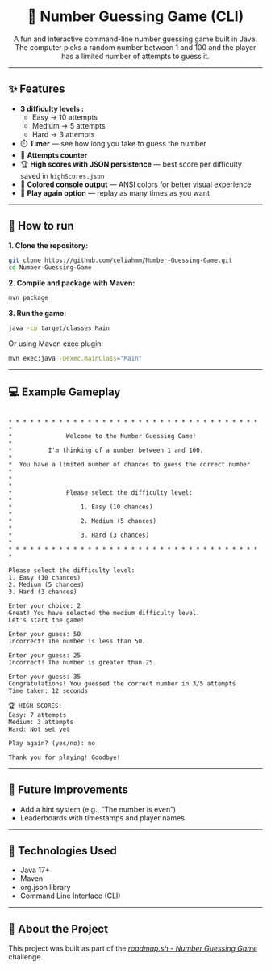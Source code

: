 <div align="center">

# 🎯 Number Guessing Game (CLI)


A fun and interactive command-line number guessing game built in Java. The computer picks a random number between 1 and 100 and the player has a limited number of attempts to guess it.
</div>

---

## ✨ Features

- **3 difficulty levels :**
  -	Easy → 10 attempts
  -	Medium → 5 attempts
  -	Hard → 3 attempts
-	⏱️ **Timer** — see how long you take to guess the number
-	🔢 **Attempts counter**
-	🏆 **High scores with JSON persistence** — best score per difficulty saved in `highScores.json`
-   🎨 **Colored console output** — ANSI colors for better visual experience
-	🔁 **Play again option** — replay as many times as you want

---

## 🧩 How to run

**1. Clone the repository:**

```bash
git clone https://github.com/celiahmm/Number-Guessing-Game.git
cd Number-Guessing-Game
```

**2. Compile and package with Maven:**

```bash
mvn package
```

**3. Run the game:**
```bash
java -cp target/classes Main
```

Or using Maven exec plugin:
```bash
mvn exec:java -Dexec.mainClass="Main"
```
---

## 💻 Example Gameplay

```

* * * * * * * * * * * * * * * * * * * * * * * * * * * * * * * * * * * *
*               Welcome to the Number Guessing Game!                  *
*          I'm thinking of a number between 1 and 100.                *
*  You have a limited number of chances to guess the correct number   *
*                                                                     *
*               Please select the difficulty level:                   *
*                   1. Easy (10 chances)                              *
*                   2. Medium (5 chances)                             *
*                   3. Hard (3 chances)                               *
* * * * * * * * * * * * * * * * * * * * * * * * * * * * * * * * * * * *

Please select the difficulty level:
1. Easy (10 chances)
2. Medium (5 chances)
3. Hard (3 chances)

Enter your choice: 2
Great! You have selected the medium difficulty level.
Let's start the game!

Enter your guess: 50
Incorrect! The number is less than 50.

Enter your guess: 25
Incorrect! The number is greater than 25.

Enter your guess: 35
Congratulations! You guessed the correct number in 3/5 attempts
Time taken: 12 seconds

🏆 HIGH SCORES:
Easy: 7 attempts
Medium: 3 attempts
Hard: Not set yet

Play again? (yes/no): no

Thank you for playing! Goodbye!
```
---

## 🚀 Future Improvements
-	Add a hint system (e.g., “The number is even”)
-	Leaderboards with timestamps and player names

---

## 🧱 Technologies Used
-	Java 17+
-	Maven
-	org.json library
-	Command Line Interface (CLI)

---
## 🔗 About the Project

This project was built as part of the
_[roadmap.sh - Number Guessing Game](https://roadmap.sh/projects/number-guessing-game)_ challenge.